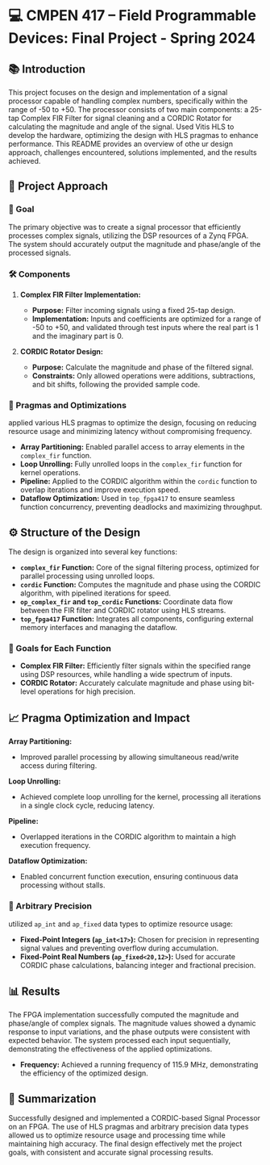 
# 💻 CMPEN 417 – Field Programmable Devices: Final Project - Spring 2024


## 📚 Introduction

This project focuses on the design and implementation of a signal processor capable of handling complex numbers, specifically within the range of -50 to +50. The processor consists of two main components: a 25-tap Complex FIR Filter for signal cleaning and a CORDIC Rotator for calculating the magnitude and angle of the signal. Used Vitis HLS to develop the hardware, optimizing the design with HLS pragmas to enhance performance. This README provides an overview of othe ur design approach, challenges encountered, solutions implemented, and the results achieved.

## 🚀 Project Approach

### 🎯 Goal
The primary objective was to create a signal processor that efficiently processes complex signals, utilizing the DSP resources of a Zynq FPGA. The system should accurately output the magnitude and phase/angle of the processed signals.

### 🛠️ Components

1. **Complex FIR Filter Implementation:**
   - **Purpose:** Filter incoming signals using a fixed 25-tap design.
   - **Implementation:** Inputs and coefficients are optimized for a range of -50 to +50, and validated through test inputs where the real part is 1 and the imaginary part is 0.

2. **CORDIC Rotator Design:**
   - **Purpose:** Calculate the magnitude and phase of the filtered signal.
   - **Constraints:** Only allowed operations were additions, subtractions, and bit shifts, following the provided sample code.

### 🔧 Pragmas and Optimizations
applied various HLS pragmas to optimize the design, focusing on reducing resource usage and minimizing latency without compromising frequency.

- **Array Partitioning:** Enabled parallel access to array elements in the `complex_fir` function.
- **Loop Unrolling:** Fully unrolled loops in the `complex_fir` function for kernel operations.
- **Pipeline:** Applied to the CORDIC algorithm within the `cordic` function to overlap iterations and improve execution speed.
- **Dataflow Optimization:** Used in `top_fpga417` to ensure seamless function concurrency, preventing deadlocks and maximizing throughput.

## ⚙️ Structure of the Design

The design is organized into several key functions:

- **`complex_fir` Function:** Core of the signal filtering process, optimized for parallel processing using unrolled loops.
- **`cordic` Function:** Computes the magnitude and phase using the CORDIC algorithm, with pipelined iterations for speed.
- **`op_complex_fir` and `top_cordic` Functions:** Coordinate data flow between the FIR filter and CORDIC rotator using HLS streams.
- **`top_fpga417` Function:** Integrates all components, configuring external memory interfaces and managing the dataflow.

### 🎯 Goals for Each Function
- **Complex FIR Filter:** Efficiently filter signals within the specified range using DSP resources, while handling a wide spectrum of inputs.
- **CORDIC Rotator:** Accurately calculate magnitude and phase using bit-level operations for high precision.

## 📈 Pragma Optimization and Impact

**Array Partitioning:**
- Improved parallel processing by allowing simultaneous read/write access during filtering.

**Loop Unrolling:**
- Achieved complete loop unrolling for the kernel, processing all iterations in a single clock cycle, reducing latency.

**Pipeline:**
- Overlapped iterations in the CORDIC algorithm to maintain a high execution frequency.

**Dataflow Optimization:**
- Enabled concurrent function execution, ensuring continuous data processing without stalls.

### 🧮 Arbitrary Precision
utilized `ap_int` and `ap_fixed` data types to optimize resource usage:

- **Fixed-Point Integers (`ap_int<17>`):** Chosen for precision in representing signal values and preventing overflow during accumulation.
- **Fixed-Point Real Numbers (`ap_fixed<20,12>`):** Used for accurate CORDIC phase calculations, balancing integer and fractional precision.

## 📊 Results

The FPGA implementation successfully computed the magnitude and phase/angle of complex signals. The magnitude values showed a dynamic response to input variations, and the phase outputs were consistent with expected behavior. The system processed each input sequentially, demonstrating the effectiveness of the applied optimizations.

- **Frequency:** Achieved a running frequency of 115.9 MHz, demonstrating the efficiency of the optimized design.

## 📝 Summarization

Successfully designed and implemented a CORDIC-based Signal Processor on an FPGA. The use of HLS pragmas and arbitrary precision data types allowed us to optimize resource usage and processing time while maintaining high accuracy. The final design effectively met the project goals, with consistent and accurate signal processing results.
